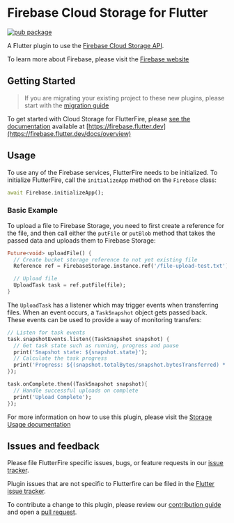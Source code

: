 # Firebase Cloud Storage for Flutter

[![pub package](https://img.shields.io/pub/v/firebase_storage.svg)](https://pub.dev/packages/firebase_storage)

A Flutter plugin to use the [Firebase Cloud Storage API](https://firebase.google.com/products/storage/).

To learn more about Firebase, please visit the [Firebase website](https://firebase.google.com)

## Getting Started

> If you are migrating your existing project to these new plugins, please start with the [migration guide](https://firebase.flutter.dev/docs/migration)

To get started with Cloud Storage for FlutterFire, please [see the documentation](https://firebase.flutter.dev/docs/storage/overview)
available at [https://firebase.flutter.dev](https://firebase.flutter.dev/docs/overview)

## Usage

To use any of the Firebase services, FlutterFire needs to be initialized.  To initialize FlutterFire,
call the `initializeApp` method on the `Firebase` class:

```dart
await Firebase.initializeApp();
```

### Basic Example

To upload a file to Firebase Storage, you need to first create a reference for the file, and then call either the
`putFile` or `putBlob` method that takes the passed data and uploads them to Firebase Storage:

```dart
Future<void> uploadFile() {
  // Create bucket storage reference to not yet existing file
  Reference ref = FirebaseStorage.instance.ref('/file-upload-test.txt');

  // Upload file
  UploadTask task = ref.putFile(file);
}
```

The `UploadTask` has a listener which may trigger events when transferring files.  When an event
occurs, a `TaskSnapshot` object gets passed back.  These events can be used to provide a way of monitoring
transfers:

```dart
// Listen for task events
task.snapshotEvents.listen((TaskSnapshot snapshot) {
  // Get task state such as running, progress and pause
  print('Snapshot state: ${snapshot.state}');
  // Calculate the task progress
  print('Progress: ${(snapshot.totalBytes/snapshot.bytesTransferred) * 100} %');
});

task.onComplete.then((TaskSnapshot snapshot){
  // Handle successful uploads on complete
  print('Upload Complete');
});
```

For more information on how to use this plugin,
please visit the [Storage Usage documentation](https://firebase.flutter.dev/docs/storage/overview)


## Issues and feedback

Please file FlutterFire specific issues, bugs, or feature requests in our [issue tracker](https://github.com/FirebaseExtended/flutterfire/issues/new).

Plugin issues that are not specific to Flutterfire can be filed in the [Flutter issue tracker](https://github.com/flutter/flutter/issues/new).

To contribute a change to this plugin,
please review our [contribution guide](https://github.com/FirebaseExtended/flutterfire/blob/master/CONTRIBUTING.md)
and open a [pull request](https://github.com/FirebaseExtended/flutterfire/pulls).
